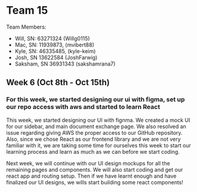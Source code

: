 # Team 15

Team Members: 
- Will, SN: 63271324 (Willg0115)
- Mac, SN: 11939873, (mvibert88)
- Kyle, SN: 46335485, (kyle-keim) 
- Josh, SN 13622584 (JoshFarwig)
- Saksham, SN 36931343 (sakshamrana7)

## Week 6 (Oct 8th - Oct 15th) 

### For this week, we started designing our ui with figma, set up our repo access with aws and started to learn React

This week, we started designing our UI with fignma. We created a mock UI for our sidebar, and main document exchange page. We also resolved an issue regarding giving AWS the proper access to our GitHub repository. Also, since we chose React as our frontend library and we are not very familiar with it, we are taking some time for ourselves this week to start our learning process and learn as much as we can before we start coding. 

Next week, we will continue with our UI design mockups for all the remaining pages and components. We will also start coding and get our react app and routing setup. Then if we have learnt enough and have finalized our UI designs, we wills start building some react components!